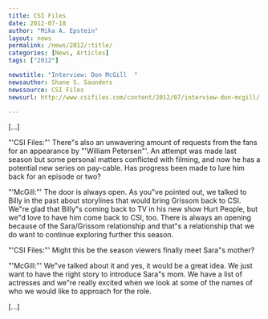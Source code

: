 ```yaml
---
title: CSI Files
date: 2012-07-18
author: "Mika A. Epstein"
layout: news
permalink: /news/2012/:title/
categories: [News, Articles]
tags: ["2012"]

newstitle: "Interview: Don McGill  "
newsauthor: Shane S. Saunders  
newssource: CSI Files  
newsurl: http://www.csifiles.com/content/2012/07/interview-don-mcgill/  

---
```


[...]

"'CSI Files:"' There"s also an unwavering amount of requests from the fans for an appearance by "'William Petersen"'. An attempt was made last season but some personal matters conflicted with filming, and now he has a potential new series on pay-cable. Has progress been made to lure him back for an episode or two?

"'McGill:"' The door is always open. As you"ve pointed out, we talked to Billy in the past about storylines that would bring Grissom back to CSI. We"re glad that Billy"s coming back to TV in his new show Hurt People, but we"d love to have him come back to CSI, too. There is always an opening because of the Sara/Grissom relationship and that"s a relationship that we do want to continue exploring further this season.

"'CSI Files:"' Might this be the season viewers finally meet Sara"s mother?

"'McGill:"' We"ve talked about it and yes, it would be a great idea. We just want to have the right story to introduce Sara"s mom. We have a list of actresses and we"re really excited when we look at some of the names of who we would like to approach for the role.

[...]

